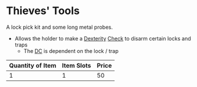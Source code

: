 # Thieves' Tools

A lock pick kit and some long metal probes.

- Allows the holder to make a [Dexterity](../../../../Player%20Characters/Chosen%20Statistics/Dexterity.md) [Check](../../../../Game%20Procedures/Check.md) to disarm certain locks and traps
	- The [DC](../../../../Game%20Procedures/DC.md) is dependent on the lock / trap

| Quantity of Item | Item Slots | Price |
| ---------------- | ---------- | ----- |
| 1                | 1          | 50    |
